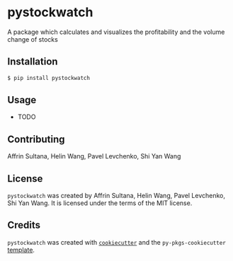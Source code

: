 # pystockwatch

A package which calculates and visualizes the profitability and the volume change of stocks 

## Installation

```bash
$ pip install pystockwatch
```

## Usage

- TODO

## Contributing

Affrin Sultana, Helin Wang, Pavel Levchenko, Shi Yan Wang

## License

`pystockwatch` was created by Affrin Sultana, Helin Wang, Pavel Levchenko, Shi Yan Wang. It is licensed under the terms of the MIT license.

## Credits

`pystockwatch` was created with [`cookiecutter`](https://cookiecutter.readthedocs.io/en/latest/) and the `py-pkgs-cookiecutter` [template](https://github.com/py-pkgs/py-pkgs-cookiecutter).
